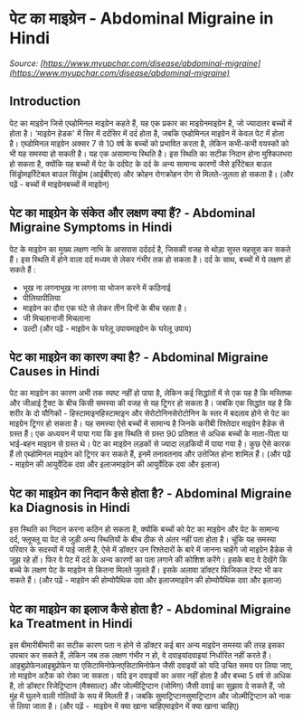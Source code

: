 # पेट का माइग्रेन - Abdominal Migraine in Hindi
_Source: [https://www.myupchar.com/disease/abdominal-migraine](https://www.myupchar.com/disease/abdominal-migraine)_

## Introduction
पेट का माइग्रेन जिसे एब्डोमिनल माइग्रेन कहते हैं, यह एक प्रकार का माइग्रेनमाइग्रेन है, जो ज्यादातर बच्चों में होता है। 'माइग्रेन हेडक' में सिर में दर्दसिर में दर्द होता है, जबकि एब्डोमिनल माइग्रेन में केवल पेट में होता है।
एब्डोमिनल माइग्रेन अक्सर 7 से 10 वर्ष के बच्चों को प्रभावित करता है, लेकिन कभी-कभी वयस्कों को भी यह समस्या हो सकती है। यह एक असामान्य स्थिति है।
इस स्थिति का सटीक निदान होना मुश्किलभरा हो सकता है, क्योंकि यह बच्चों में पेट के दर्दपेट के दर्द के अन्य सामान्य कारणों जैसे इर्रिटेबल बाउल सिंड्रोमइर्रिटेबल बाउल सिंड्रोम (आईबीएस) और क्रोहन रोगक्रोहन रोग से मिलते-जुलता हो सकता है।
(और पढ़ें - बच्चों में माइग्रेनबच्चों में माइग्रेन)

## पेट का माइग्रेन के संकेत और लक्षण क्या हैं? - Abdominal Migraine Symptoms in Hindi
पेट के माइग्रेन का मुख्य लक्षण ना​भि के आसपास दर्ददर्द है, जिसकी वजह से थोड़ा सुस्त महसूस कर सकते हैं। इस स्थिति में होने वाला दर्द मध्यम से लेकर गंभीर तक हो सकता है।
दर्द के साथ, बच्चों में ये लक्षण हो सकते हैं :
- भूख ना लगनाभूख ना लगना या भोजन करने में कठिनाई
- पीलियापीलिया
- माइग्रेन का दौरा एक घंटे से लेकर तीन दिनों के बीच रहता है।
- जी मिचलानाजी मिचलाना
- उल्टी
(और पढ़ें - माइग्रेन के घरेलू उपायमाइग्रेन के घरेलू उपाय)

## पेट का माइग्रेन का कारण क्या है? - Abdominal Migraine Causes in Hindi
पेट का माइग्रेन का कारण अभी तक स्पष्ट नहीं हो पाया है, लेकिन कई सिद्धांतों में से एक यह है कि मस्तिष्क और जीआई ट्रैक्ट के बीच किसी समस्या की वजह से यह ट्रिगर हो सकता है। जबकि एक सिद्धांत यह है कि शरीर के दो यौगिकों - हिस्टामाइनहिस्टामाइन और सेरोटोनिनसेरोटोनिन के स्तर में बदलाव होने से पेट का माइग्रेन ट्रिगर हो सकता है।
यह समस्या ऐसे बच्चों में सामान्य है जिनके करीबी रिश्तेदार माइग्रेन हैडेक से ग्रस्त हैं। एक अध्ययन में पाया गया कि इस स्थिति से ग्रस्त 90 प्रतिशत से अधिक बच्चों के माता-पिता या भाई-बहन माइग्रन से ग्रस्त थे।
पेट का माइग्रेन लड़कों से ज्यादा लड़कियों में पाया गया है। कुछ ऐसे कारक हैं तो एब्डोमिनल माइग्रेन को ट्रिगर कर सकते हैं, इनमें तनावतनाव और उत्तेजित होना शामिल हैं।
(और पढ़ें - माइग्रेन की आयुर्वेदिक दवा और इलाजमाइग्रेन की आयुर्वेदिक दवा और इलाज)

## पेट का माइग्रेन का निदान कैसे होता है? - Abdominal Migraine ka Diagnosis in Hindi
इस स्थिति का निदान करना कठिन हो सकता है, क्योंकि बच्चों को पेट का माइग्रेन और पेट के सामान्य दर्द, फ्लूफ्लू या पेट से जुड़ी अन्य स्थितियों के बीच ठीक से अंतर नहीं पता होता है।
चूंकि यह समस्या परिवार के सदस्यों में पाई जाती है, ऐसे में डॉक्टर उन रिश्तेदारों के बारे में जानना चाहेंगे जो माइग्रेन हैडेक से जूझ रहे हों। फिर वे पेट में दर्द के अन्य कारणों का पता लगाने की कोशिश करेंगे। इसके बाद वे देखेंगे कि बच्चे के लक्षण पेट के माइग्रेन से कितना मिलते जुलते हैं।
इसके अलावा डॉक्टर फिजिकल टेस्ट भी कर सकते हैं।
(और पढ़ें - माइग्रेन की होम्योपैथिक दवा और इलाजमाइग्रेन की होम्योपैथिक दवा और इलाज)

## पेट का माइग्रेन का इलाज कैसे होता है? - Abdominal Migraine ka Treatment in Hindi
इस बीमारीबीमारी का सटीक कारण पता न होने से डॉक्टर कई बार अन्य माइग्रेन समस्या की तरह इसका उपचार कर सकते हैं, लेकिन जब तक लक्षण गंभीर न हो, वे दवाइयांदवाइयां निर्धारित नहीं करते हैं।
आइबुप्रोफेनआइबुप्रोफेन या एसिटामिनोफेनएसिटामिनोफेन जैसी दवाइयों को यदि उचित समय पर लिया जाए, तो माइग्रेन अटैक को रोका जा सकता। यदि इन दवाइयों का असर नहीं होता है और बच्चा 5 वर्ष से अधिक है, तो डॉक्टर रिजेट्रिप्टान (मैक्साल्ट) और जोल्मीट्रिप्टान (जोमिग) जैसी दवाई का सुझाव दे सकते हैं, जो मुंह में घुलने वाली गोलियों के रूप में मिलती हैं। जबकि सुमाट्रिप्टानसुमाट्रिप्टान और जोल्मीट्रिप्टान को नाक से लिया जाता है।
(और पढ़ें -  माइग्रेन में क्या खाना चाहिएमाइग्रेन में क्या खाना चाहिए)

